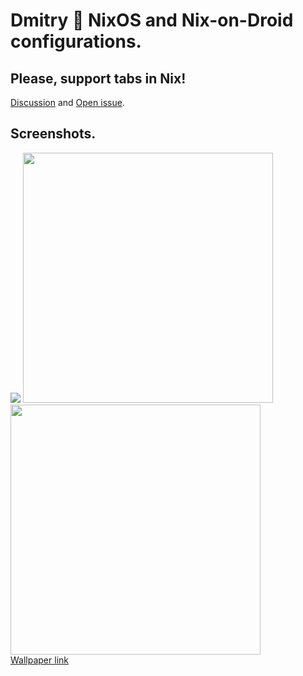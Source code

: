# Dmitry 🌊 NixOS and Nix-on-Droid configurations.

## Please, support tabs in Nix!

[Discussion](https://github.com/NixOS/nix/pull/2911) and [Open issue](https://github.com/NixOS/nix/issues/7834).

## Screenshots.

<img src="https://i.imgur.com/6GuplSE.png" />
<img width=400px src="https://i.imgur.com/uU9IM2U.png" />
<img width=400px src="https://i.imgur.com/8JDLZcw.png" />
<br><a href="https://i.imgur.com/Btbcst7.jpeg">Wallpaper link</a>
